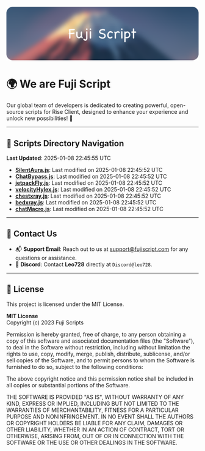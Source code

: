 ![Banner](.github/b.webp)

# 🌍 **We are Fuji Script**

Our global team of developers is dedicated to creating powerful, open-source scripts for Rise Client, designed to enhance your experience and unlock new possibilities! 🌟

---
<!-- SCRIPTS_NAVIGATION_START -->
## 📂 **Scripts Directory Navigation**

**Last Updated**: 2025-01-08 22:45:55 UTC

- **[SilentAura.js](scripts/SilentAura.js)**: Last modified on 2025-01-08 22:45:52 UTC
- **[ChatBypass.js](scripts/ChatBypass.js)**: Last modified on 2025-01-08 22:45:52 UTC
- **[jetpackFly.js](scripts/jetpackFly.js)**: Last modified on 2025-01-08 22:45:52 UTC
- **[velocityHylex.js](scripts/velocityHylex.js)**: Last modified on 2025-01-08 22:45:52 UTC
- **[chestxray.js](scripts/chestxray.js)**: Last modified on 2025-01-08 22:45:52 UTC
- **[bedxray.js](scripts/bedxray.js)**: Last modified on 2025-01-08 22:45:52 UTC
- **[chatMacro.js](scripts/chatMacro.js)**: Last modified on 2025-01-08 22:45:52 UTC

<!-- SCRIPTS_NAVIGATION_END -->

---

## 💬 **Contact Us**  
- 📬 **Support Email**: Reach out to us at [support@fujiscript.com](mailto:support@fujiscript.com) for any questions or assistance.  
- 💬 **Discord**: Contact **Leo728** directly at `Discord@leo728`.

---

## 📜 **License**

This project is licensed under the MIT License.  

**MIT License**  
Copyright (c) 2023 Fuji Scripts  

Permission is hereby granted, free of charge, to any person obtaining a copy of this software and associated documentation files (the "Software"), to deal in the Software without restriction, including without limitation the rights to use, copy, modify, merge, publish, distribute, sublicense, and/or sell copies of the Software, and to permit persons to whom the Software is furnished to do so, subject to the following conditions:  

The above copyright notice and this permission notice shall be included in all copies or substantial portions of the Software.  

THE SOFTWARE IS PROVIDED "AS IS", WITHOUT WARRANTY OF ANY KIND, EXPRESS OR IMPLIED, INCLUDING BUT NOT LIMITED TO THE WARRANTIES OF MERCHANTABILITY, FITNESS FOR A PARTICULAR PURPOSE AND NONINFRINGEMENT. IN NO EVENT SHALL THE AUTHORS OR COPYRIGHT HOLDERS BE LIABLE FOR ANY CLAIM, DAMAGES OR OTHER LIABILITY, WHETHER IN AN ACTION OF CONTRACT, TORT OR OTHERWISE, ARISING FROM, OUT OF OR IN CONNECTION WITH THE SOFTWARE OR THE USE OR OTHER DEALINGS IN THE SOFTWARE.  
